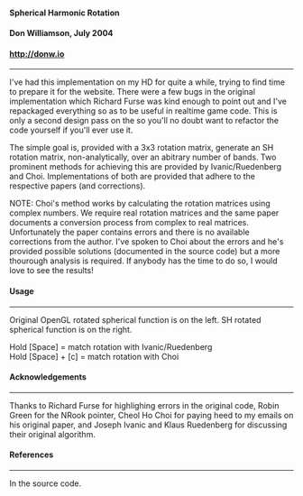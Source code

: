 
#### Spherical Harmonic Rotation  
#### Don Williamson, July 2004  
#### http://donw.io
---

I've had this implementation on my HD for quite a while, trying to find time to prepare it for the website. There were a few bugs in the original implementation which Richard Furse was kind enough to point out and I've repackaged everything so as to be useful in realtime game code. This is only a second design pass on the so you'll no doubt want to refactor the code yourself if you'll ever use it.

The simple goal is, provided with a 3x3 rotation matrix, generate an SH rotation matrix, non-analytically, over an abitrary number of bands. Two prominent methods for achieving this are provided by Ivanic/Ruedenberg and Choi. Implementations of both are provided that adhere to the respective papers (and corrections).

NOTE:
Choi's method works by calculating the rotation matrices using complex numbers. We require real rotation matrices and the same paper documents a conversion process from complex to real matrices. Unfortunately the paper contains errors and there is no available corrections from the author. I've spoken to Choi about the errors and he's provided possible solutions (documented in the source code) but a more thourough analysis is required. If anybody has the time to do so, I would love to see the results!


#### Usage
---

Original OpenGL rotated spherical function is on the left.
SH rotated spherical function is on the right.

Hold [Space] = match rotation with Ivanic/Ruedenberg  
Hold [Space] + [c] = match rotation with Choi  



#### Acknowledgements
---

Thanks to Richard Furse for highlighing errors in
the original code, Robin Green for the NRook pointer, Cheol Ho Choi for paying
heed to my emails on his original paper, and Joseph Ivanic and Klaus Ruedenberg
for discussing their original algorithm.


#### References
---

In the source code.
